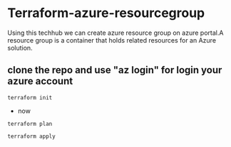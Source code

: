 # Terraform-azure-resourcegroup
Using this techhub we can create azure resource group on azure portal.A resource group is a container that holds related resources for an Azure solution. 
## clone the repo and use "az login" for login your azure account

```
terraform init

```

* now

```
terraform plan

terraform apply
```
